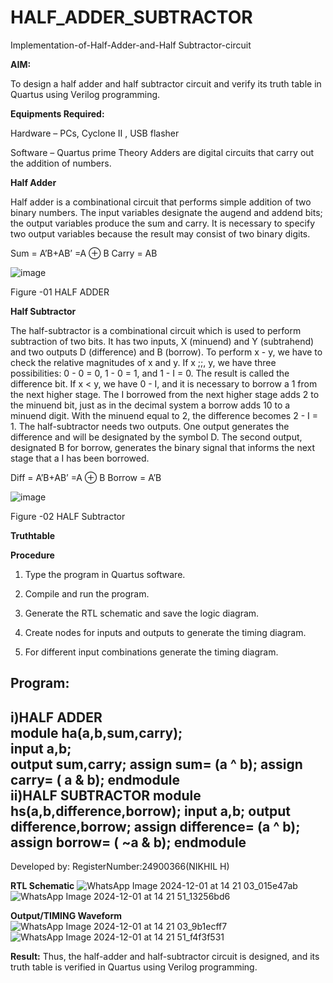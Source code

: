 # HALF_ADDER_SUBTRACTOR

Implementation-of-Half-Adder-and-Half Subtractor-circuit

**AIM:**

To design a half adder and half subtractor circuit and verify its truth table in Quartus using Verilog programming.

**Equipments Required:**

Hardware – PCs, Cyclone II , USB flasher 

Software – Quartus prime Theory Adders are digital circuits that carry out the addition of numbers.

**Half Adder**

Half adder is a combinational circuit that performs simple addition of two binary numbers. The input variables designate the augend and addend bits; the output variables produce the sum and carry. It is necessary to specify two output variables because the result may consist of two binary digits.

Sum = A’B+AB’ =A ⊕ B Carry = AB

![image](https://github.com/naavaneetha/HALF_ADDER_SUBTRACTOR/assets/154305477/bd4a0b2c-cdbc-4184-ab08-81578f121e1f)

Figure -01 HALF ADDER

**Half Subtractor**

The half-subtractor is a combinational circuit which is used to perform subtraction of two bits. It has two inputs, X (minuend) and Y (subtrahend) and two outputs D (difference) and B (borrow). To perform x - y, we have to check the relative magnitudes of x and y. If x ;;, y, we have three possibilities: 0 - 0 = 0, 1 - 0 = 1, and 1 - I = 0. The result is called the difference bit. If x < y, we have 0 - I, and it is necessary to borrow a 1 from the next higher stage. The I borrowed from the next higher stage adds 2 to the minuend bit, just as in the decimal system a borrow adds 10 to a minuend digit. With the minuend equal to 2, the difference becomes 2 - I = 1. The half-subtractor needs two outputs. One output generates the difference and will be designated by the symbol D. The second output, designated B for borrow, generates the binary signal that informs the next stage that a I has been borrowed. 

Diff = A’B+AB’ =A ⊕ B
Borrow = A’B

 ![image](https://github.com/naavaneetha/HALF_ADDER_SUBTRACTOR/assets/154305477/d76b099c-513f-4e7c-843a-e2fd028a531a)

Figure -02 HALF Subtractor

**Truthtable**

**Procedure**

1.	Type the program in Quartus software.

2.	Compile and run the program.

3.	Generate the RTL schematic and save the logic diagram.

4.	Create nodes for inputs and outputs to generate the timing diagram.

5.	For different input combinations generate the timing diagram.


**Program:**
---
i)HALF ADDER  
module ha(a,b,sum,carry);   
input a,b;    
output sum,carry; 
assign sum= (a ^ b); 
assign carry= ( a & b); 
endmodule 
</br>
ii)HALF SUBTRACTOR 
module hs(a,b,difference,borrow); 
input a,b; 
output difference,borrow; 
assign difference= (a ^ b); 
assign borrow= ( ~a & b); 
endmodule 
---

Developed by: RegisterNumber:24900366(NIKHIL H)

**RTL Schematic**
![WhatsApp Image 2024-12-01 at 14 21 03_015e47ab](https://github.com/user-attachments/assets/cb8cdaa0-6dfc-446d-a559-cf42a5226377)
![WhatsApp Image 2024-12-01 at 14 21 51_13256bd6](https://github.com/user-attachments/assets/0dfd1fe7-c11a-4967-b227-962e00a23b4e)


**Output/TIMING Waveform**
![WhatsApp Image 2024-12-01 at 14 21 03_9b1ecff7](https://github.com/user-attachments/assets/f3484fb6-7907-4a0d-9e35-2ee236efb507)
![WhatsApp Image 2024-12-01 at 14 21 51_f4f3f531](https://github.com/user-attachments/assets/b756b47c-2d9b-4989-bb17-6c2fe0a8e98c)

**Result:**
   Thus, the half-adder and half-subtractor circuit is designed, and its truth table is verified in Quartus
using Verilog programming.

